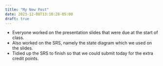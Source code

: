 ```yaml
---
title: "My New Post"
date: 2023-12-08T13:10:28-05:00
draft: true
---
```

* Everyone worked on the presentation slides that were due at the start of class.
* Also worked on the SRS, namely the state diagram which we used on the slides.
* Tidied up the SRS to finish so that we could submit today for the extra credit points.